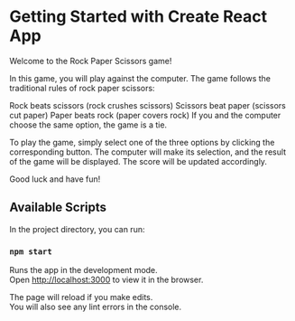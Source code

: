 # Getting Started with Create React App

Welcome to the Rock Paper Scissors game!

In this game, you will play against the computer. The game follows the traditional rules of rock paper scissors:

Rock beats scissors (rock crushes scissors)
Scissors beat paper (scissors cut paper)
Paper beats rock (paper covers rock)
If you and the computer choose the same option, the game is a tie.

To play the game, simply select one of the three options by clicking the corresponding button. The computer will make its selection, and the result of the game will be displayed. The score will be updated accordingly.

Good luck and have fun!

## Available Scripts

In the project directory, you can run:

### `npm start`

Runs the app in the development mode.\
Open [http://localhost:3000](http://localhost:3000) to view it in the browser.

The page will reload if you make edits.\
You will also see any lint errors in the console.

